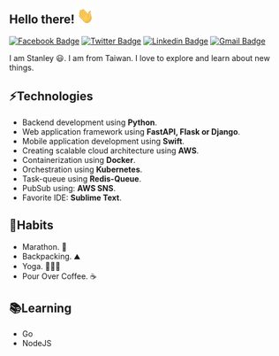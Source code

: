 <h2> Hello there! <img src="https://raw.githubusercontent.com/ABSphreak/ABSphreak/master/gifs/Hi.gif" width="30px"></h2>

[![Facebook Badge](https://img.shields.io/badge/-@returnchung-3b5998?style=flat-square&labelColor=3b5998&logo=facebook&logoColor=white&link=link=https://www.facebook.com/returnchung)](https://www.facebook.com/returnchung) [![Twitter Badge](https://img.shields.io/badge/-@returnchung-1ca0f1?style=flat-square&labelColor=1ca0f1&logo=twitter&logoColor=white&link=https://twitter.com/returnchung)](https://twitter.com/returnchung) [![Linkedin Badge](https://img.shields.io/badge/-return1225-blue?style=flat-square&labelColor=blue&logo=Linkedin&logoColor=white&link=https://www.linkedin.com/in/return1225/)](https://www.linkedin.com/in/return1225/) [![Gmail Badge](https://img.shields.io/badge/-return1225@gmail.com-c14438?style=flat-square&labelColor=c14438&logo=Gmail&logoColor=white&link=mailto:return1225@gmail.com)](mailto:return1225@gmail.com)

I am Stanley 😃. I am from Taiwan.
I love to explore and learn about new things.

## ⚡️Technologies
- Backend development using **Python**.
- Web application framework using **FastAPI, Flask or Django**.
- Mobile application development using **Swift**.
- Creating scalable cloud architecture using **AWS**.
- Containerization using **Docker**.
- Orchestration using **Kubernetes**.
- Task-queue using **Redis-Queue**.
- PubSub using: **AWS SNS**.
- Favorite IDE: **Sublime Text**.

## 🌈Habits

* Marathon. 🏃
* Backpacking. ⛰
* Yoga. 🧘🏻‍♂️
* Pour Over Coffee. ☕️

## 📚Learning
- Go 
- NodeJS 
